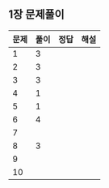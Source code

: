 ## 1장 문제풀이

문제|풀이|정답|해설
---|---|---|---|
1|3| | |
2|3| | |
3|3| | |
4|1| | |
5|1| | |
6|4| | |
7| | | |
8|3| | |
9| | | |
10| | | |
